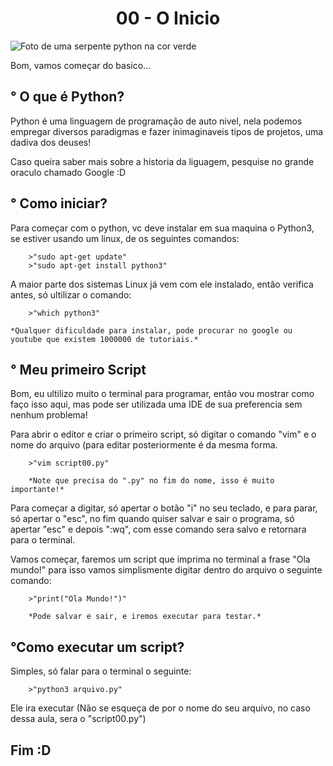 <h1 align="center">00 - O Inicio</h1>

![Foto de uma serpente python na cor verde](https://2e8ram2s1li74atce18qz5y1-wpengine.netdna-ssl.com/wp-content/uploads/2017/09/shutterstock_315465929.jpg)

Bom, vamos começar do basico...

<h2>° O que é Python?</h2>

<p align="left">	Python é uma linguagem de programação de auto nivel, nela podemos empregar diversos paradigmas e fazer inimaginaveis tipos de projetos, uma dadiva dos deuses!</p>  
<p>	Caso queira saber mais sobre a historia da liguagem, pesquise no grande oraculo chamado Google :D</p>

<h2>° Como iniciar?</h2>

<p align="left">	Para começar com o python, vc deve instalar em sua maquina o Python3, se estiver usando um linux, de os seguintes comandos:</p>
	
		>"sudo apt-get update"
		>"sudo apt-get install python3"
		
<p align="left">	A maior parte dos sistemas Linux já vem com ele instalado, então verifica antes, só ultilizar o comando:</p>
	
		>"which python3"
		
	*Qualquer dificuldade para instalar, pode procurar no google ou youtube que existem 1000000 de tutoriais.*

<h2>° Meu primeiro Script</h2>

<p align="left">	Bom, eu ultilizo muito o terminal para programar, então vou mostrar como faço isso aqui, mas pode ser utilizada uma IDE de sua preferencia sem nenhum problema!</p>
	
<p align="left">	Para abrir o editor e criar o primeiro script, só digitar o comando "vim" e o nome do arquivo (para editar posteriormente é da mesma forma.</p>
	
		>"vim script00.py"
		
		*Note que precisa do ".py" no fim do nome, isso é muito importante!*
	
<p align="left">	Para começar a digitar, só apertar o botão "i" no seu teclado, e para parar, só apertar o "esc", no fim quando quiser salvar e sair o programa, só apertar "esc" e depois ":wq", com esse comando sera salvo e retornara para o terminal.<p>

<p align="left">	Vamos começar, faremos um script que imprima no terminal a frase "Ola mundo!" para isso vamos simplismente digitar dentro do arquivo o seguinte comando:</p>

		>"print("Ola Mundo!")"
		
		*Pode salvar e sair, e iremos executar para testar.*

<h2>°Como executar um script?</h2>

<p align="left">	Simples, só falar para o terminal o seguinte:</p>
	
		>"python3 arquivo.py"

<p align="left">	Ele ira executar (Não se esqueça de por o nome do seu arquivo, no caso dessa aula, sera o "script00.py")</p>

<h2>Fim :D</h2>
